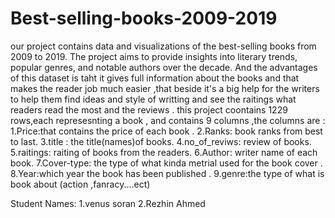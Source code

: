 # Best-selling-books-2009-2019
our project contains data and visualizations of the best-selling books from 2009 to 2019. The project aims to provide insights into literary trends, popular genres, and notable authors over the decade.
And the advantages of this dataset is taht it gives full information about the books and that makes the reader job much easier ,that beside it's a big help for the writers to help them find ideas and style of writting and see the raitings what readers read the most and the reviews .
this project coontains 1229 rows,each represesnting a book , and contains 9 columns ,the columns are :
1.Price:that contains the price of each book .
2.Ranks: book ranks from best to last.
3.title : the title(names)of books.
4.no_of_reviws: review of books.
5.raitings: raiting of books from the readers.
6.Author: writer name of each book.
7.Cover-type: the type of what kinda metrial used for the book cover .
8.Year:which year the book has been published .
9.genre:the type of what is book about (action ,fanracy....ect)




Student Names:
1.venus soran
2.Rezhin Ahmed



